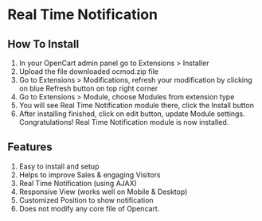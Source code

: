 # Real Time Notification

## How To Install
1) In your OpenCart admin panel go to Extensions > Installer
2) Upload the file downloaded ocmod.zip file
3) Go to Extensions > Modifications, refresh your modification by clicking on blue Refresh button on top right corner
4) Go to Extensions > Module, choose Modules from extension type
5) You will see Real Time Notification module there, click the Install button
6) After installing finished, click on edit button, update Module settings.
Congratulations! Real Time Notification module is now installed.


## Features
1. Easy to install and setup
2. Helps to improve Sales & engaging Visitors
3. Real Time Notification (using AJAX)
4. Responsive View (works well on Mobile & Desktop)
5. Customized Position to show notification
6. Does not modify any core file of Opencart.
